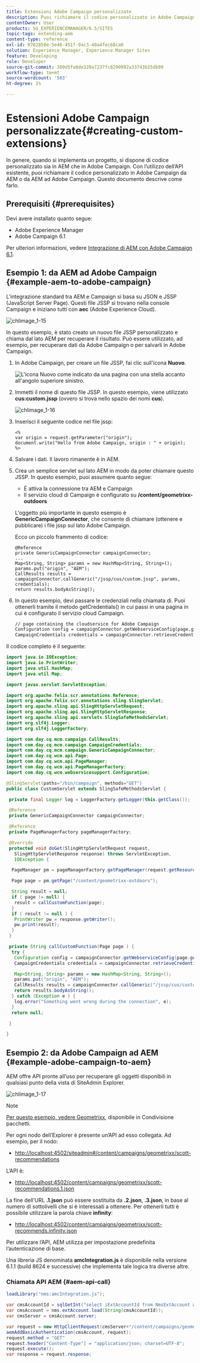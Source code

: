 ```yaml
---
title: Estensioni Adobe Campaign personalizzate
description: Puoi richiamare il codice personalizzato in Adobe Campaign da AEM o da AEM ad Adobe Campaign.
contentOwner: User
products: SG_EXPERIENCEMANAGER/6.5/SITES
topic-tags: extending-aem
content-type: reference
exl-id: 0702858e-5e46-451f-9ac3-40a4fec68ca0
solution: Experience Manager, Experience Manager Sites
feature: Developing
role: Developer
source-git-commit: 389d5fa8de320a7237fc8290992a33743b15db99
workflow-type: tm+mt
source-wordcount: '503'
ht-degree: 1%

---
```



# Estensioni Adobe Campaign personalizzate{#creating-custom-extensions}

In genere, quando si implementa un progetto, si dispone di codice personalizzato sia in AEM che in Adobe Campaign. Con l’utilizzo dell’API esistente, puoi richiamare il codice personalizzato in Adobe Campaign da AEM o da AEM ad Adobe Campaign. Questo documento descrive come farlo.

## Prerequisiti {#prerequisites}

Devi avere installato quanto segue:

* Adobe Experience Manager
* Adobe Campaign 6.1

Per ulteriori informazioni, vedere [Integrazione di AEM con Adobe Campaign 6.1](/help/sites-administering/campaignonpremise.md).

## Esempio 1: da AEM ad Adobe Campaign {#example-aem-to-adobe-campaign}

L’integrazione standard tra AEM e Campaign si basa su JSON e JSSP (JavaScript Server Page). Questi file JSSP si trovano nella console Campaign e iniziano tutti con **aec** (Adobe Experience Cloud).

![chlimage_1-15](assets/chlimage_1-15a.png)

In questo esempio, è stato creato un nuovo file JSSP personalizzato e chiama dal lato AEM per recuperare il risultato. Può essere utilizzato, ad esempio, per recuperare dati da Adobe Campaign o per salvarli in Adobe Campaign.

1. In Adobe Campaign, per creare un file JSSP, fai clic sull&#39;icona **Nuovo**.

   ![L&#39;icona Nuovo come indicato da una pagina con una stella accanto all&#39;angolo superiore sinistro.](do-not-localize/chlimage_1-4a.png)

1. Immetti il nome di questo file JSSP. In questo esempio, viene utilizzato **cus:custom.jssp** (ovvero si trova nello spazio dei nomi **cus**).

   ![chlimage_1-16](assets/chlimage_1-16a.png)

1. Inserisci il seguente codice nel file jssp:

   ```
   <%
   var origin = request.getParameter("origin");
   document.write("Hello from Adobe Campaign, origin : " + origin);
   %>
   ```

1. Salvare i dati. Il lavoro rimanente è in AEM.
1. Crea un semplice servlet sul lato AEM in modo da poter chiamare questo JSSP. In questo esempio, puoi assumere quanto segue:

   * È attiva la connessione tra AEM e Campaign
   * Il servizio cloud di Campaign è configurato su **/content/geometrixx-outdoors**

   L&#39;oggetto più importante in questo esempio è **GenericCampaignConnector**, che consente di chiamare (ottenere e pubblicare) i file jssp sul lato Adobe Campaign.

   Ecco un piccolo frammento di codice:

   ```
   @Reference
   private GenericCampaignConnector campaignConnector;
   ...
   Map<String, String> params = new HashMap<String, String>();
   params.put("origin", "AEM");
   CallResults results = campaignConnector.callGeneric("/jssp/cus/custom.jssp", params, credentials);
   return results.bodyAsString();
   ```

1. In questo esempio, devi passare le credenziali nella chiamata di. Puoi ottenerli tramite il metodo getCredentials() in cui passi in una pagina in cui è configurato il servizio cloud Campaign.

   ```xml
   // page containing the cloudservice for Adobe Campaign
   Configuration config = campaignConnector.getWebserviceConfig(page.getContentResource().getParent());
   CampaignCredentials credentials = campaignConnector.retrieveCredentials(config);
   ```

Il codice completo è il seguente:

```java
import java.io.IOException;
import java.io.PrintWriter;
import java.util.HashMap;
import java.util.Map;

import javax.servlet.ServletException;

import org.apache.felix.scr.annotations.Reference;
import org.apache.felix.scr.annotations.sling.SlingServlet;
import org.apache.sling.api.SlingHttpServletRequest;
import org.apache.sling.api.SlingHttpServletResponse;
import org.apache.sling.api.servlets.SlingSafeMethodsServlet;
import org.slf4j.Logger;
import org.slf4j.LoggerFactory;

import com.day.cq.mcm.campaign.CallResults;
import com.day.cq.mcm.campaign.CampaignCredentials;
import com.day.cq.mcm.campaign.GenericCampaignConnector;
import com.day.cq.wcm.api.Page;
import com.day.cq.wcm.api.PageManager;
import com.day.cq.wcm.api.PageManagerFactory;
import com.day.cq.wcm.webservicesupport.Configuration;

@SlingServlet(paths="/bin/campaign", methods="GET")
public class CustomServlet extends SlingSafeMethodsServlet {

 private final Logger log = LoggerFactory.getLogger(this.getClass());

 @Reference
 private GenericCampaignConnector campaignConnector;

 @Reference
 private PageManagerFactory pageManagerFactory;

 @Override
 protected void doGet(SlingHttpServletRequest request,
   SlingHttpServletResponse response) throws ServletException,
   IOException {

  PageManager pm = pageManagerFactory.getPageManager(request.getResourceResolver());

  Page page = pm.getPage("/content/geometrixx-outdoors");

  String result = null;
  if ( page != null) {
   result = callCustomFunction(page);
  }
  if ( result != null ) {
   PrintWriter pw = response.getWriter();
   pw.print(result);
  }
 }

 private String callCustomFunction(Page page ) {
  try {
   Configuration config = campaignConnector.getWebserviceConfig(page.getContentResource().getParent());
   CampaignCredentials credentials = campaignConnector.retrieveCredentials(config);

   Map<String, String> params = new HashMap<String, String>();
   params.put("origin", "AEM");
   CallResults results = campaignConnector.callGeneric("/jssp/cus/custom.jssp", params, credentials);
   return results.bodyAsString();
  } catch (Exception e ) {
   log.error("Something went wrong during the connection", e);
  }
  return null;

 }

}
```

## Esempio 2: da Adobe Campaign ad AEM {#example-adobe-campaign-to-aem}

AEM offre API pronte all’uso per recuperare gli oggetti disponibili in qualsiasi punto della vista di SiteAdmin Explorer.

![chlimage_1-17](assets/chlimage_1-17a.png)

>[!NOTE]
>
>[Per questo esempio, vedere Geometrixx](/help/sites-developing/we-retail.md), disponibile in Condivisione pacchetti.

Per ogni nodo dell’Explorer è presente un’API ad esso collegata. Ad esempio, per il nodo:

* [http://localhost:4502/siteadmin#/content/campaigns/geometrixx/scott-recommendations](http://localhost:4502/siteadmin#/content/campaigns/geometrixx/scott-recommends)

L’API è:

* [http://localhost:4502/content/campaigns/geometrixx/scott-recommendations.1.json](http://localhost:4502/content/campaigns/geometrixx/scott-recommends.2.json)

La fine dell&#39;URL **.1.json** può essere sostituita da **.2.json**, **.3.json**, in base al numero di sottolivelli che si è interessati a ottenere. Per ottenerli tutti è possibile utilizzare la parola chiave **infinity**:

* [http://localhost:4502/content/campaigns/geometrixx/scott-recommends.infinity.json](http://localhost:4502/content/campaigns/geometrixx/scott-recommends.2.json)

Per utilizzare l’API, AEM utilizza per impostazione predefinita l’autenticazione di base.

Una libreria JS denominata **amcIntegration.js** è disponibile nella versione 6.1.1 (build 8624 e successive) che implementa tale logica tra diverse altre.

### Chiamata API AEM {#aem-api-call}

```java
loadLibrary("nms:amcIntegration.js");

var cmsAccountId = sqlGetInt("select iExtAccountId from NmsExtAccount where sName=$(sz)","aemInstance")
var cmsAccount = nms.extAccount.load(String(cmsAccountId));
var cmsServer = cmsAccount.server;

var request = new HttpClientRequest(cmsServer+"/content/campaigns/geometrixx.infinity.json")
aemAddBasicAuthentication(cmsAccount, request);
request.method = "GET"
request.header["Content-Type"] = "application/json; charset=UTF-8";
request.execute();
var response = request.response;
```
